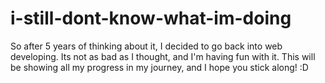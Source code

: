 # i-still-dont-know-what-im-doing

So after 5 years of thinking about it, I decided to go back into web developing. Its not as bad as I thought, and I'm having fun with it. This will be showing all my progress in my journey, and I hope you stick along! :D
